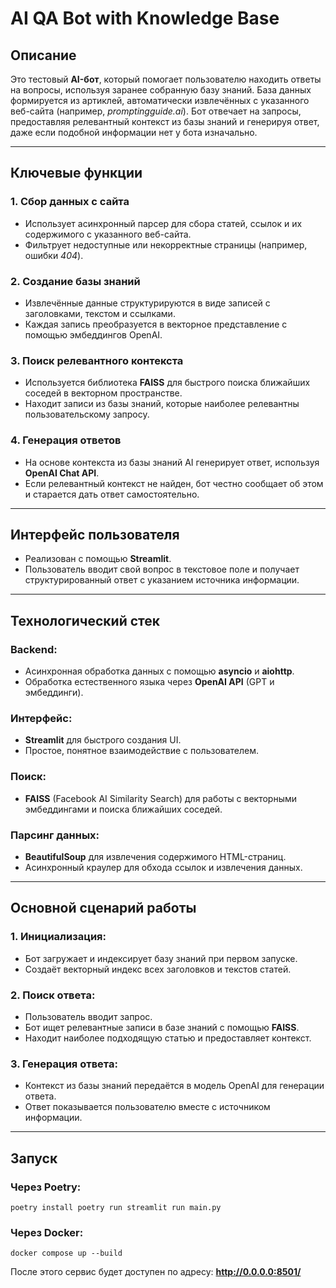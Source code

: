 # AI QA Bot with Knowledge Base

## Описание

Это тестовый **AI-бот**, который помогает пользователю находить ответы на вопросы, используя заранее собранную базу знаний. База данных формируется из артиклей, автоматически извлечённых с указанного веб-сайта (например, *promptingguide.ai*). Бот отвечает на запросы, предоставляя релевантный контекст из базы знаний и генерируя ответ, даже если подобной информации нет у бота изначально.

---

## Ключевые функции

### 1. Сбор данных с сайта
- Использует асинхронный парсер для сбора статей, ссылок и их содержимого с указанного веб-сайта.
- Фильтрует недоступные или некорректные страницы (например, ошибки *404*).

### 2. Создание базы знаний
- Извлечённые данные структурируются в виде записей с заголовками, текстом и ссылками.
- Каждая запись преобразуется в векторное представление с помощью эмбеддингов OpenAI.

### 3. Поиск релевантного контекста
- Используется библиотека **FAISS** для быстрого поиска ближайших соседей в векторном пространстве.
- Находит записи из базы знаний, которые наиболее релевантны пользовательскому запросу.

### 4. Генерация ответов
- На основе контекста из базы знаний AI генерирует ответ, используя **OpenAI Chat API**.
- Если релевантный контекст не найден, бот честно сообщает об этом и старается дать ответ самостоятельно.

---

## Интерфейс пользователя

- Реализован с помощью **Streamlit**.
- Пользователь вводит свой вопрос в текстовое поле и получает структурированный ответ с указанием источника информации.

---

## Технологический стек

### Backend:
- Асинхронная обработка данных с помощью **asyncio** и **aiohttp**.
- Обработка естественного языка через **OpenAI API** (GPT и эмбеддинги).

### Интерфейс:
- **Streamlit** для быстрого создания UI.
- Простое, понятное взаимодействие с пользователем.

### Поиск:
- **FAISS** (Facebook AI Similarity Search) для работы с векторными эмбеддингами и поиска ближайших соседей.

### Парсинг данных:
- **BeautifulSoup** для извлечения содержимого HTML-страниц.
- Асинхронный краулер для обхода ссылок и извлечения данных.

---

## Основной сценарий работы

### 1. Инициализация:
- Бот загружает и индексирует базу знаний при первом запуске.
- Создаёт векторный индекс всех заголовков и текстов статей.

### 2. Поиск ответа:
- Пользователь вводит запрос.
- Бот ищет релевантные записи в базе знаний с помощью **FAISS**.
- Находит наиболее подходящую статью и предоставляет контекст.

### 3. Генерация ответа:
- Контекст из базы знаний передаётся в модель OpenAI для генерации ответа.
- Ответ показывается пользователю вместе с источником информации.

---

## Запуск

### Через Poetry:
```
poetry install poetry run streamlit run main.py
```

### Через Docker:
```
docker compose up --build
```

После этого сервис будет доступен по адресу: **http://0.0.0.0:8501/**
